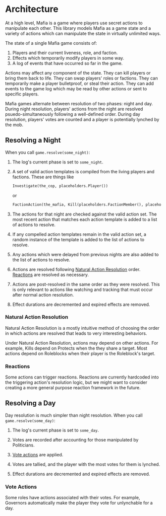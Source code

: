 # Architecture

At a high level, Mafia is a game where players use secret actions to manipulate each other. This library models Mafia as a game state and a variety of actions which can manipulate the state in virtually unlimited ways.

The state of a single Mafia game consists of:
 1. Players and their current liveness, role, and faction.
 2. Effects which temporarily modify players in some way.
 3. A log of events that have occurred so far in the game.

Actions may affect any component of the state. They can kill players or bring them back to life. They can swap players' roles or factions. They can temporarily make a player bulletproof, or steal their action. They can add events to the game log which may be read by other actions or sent to specific players.

Mafia games alternate between resolution of two phases: night and day. During night resolution, players' actions from the night are resolved psuedo-simultaneously following a well-defined order. During day resolution, players' votes are counted and a player is potentially lynched by the mob.

## Resolving a Night

When you call ```game.resolve(some_night)```:

 1. The log's current phase is set to ```some_night```.

 2. A set of valid action templates is compiled from the living players and factions. These are things like
    ```python
    Investigate(the_cop, placeholders.Player())
    ```
    or
    ```python
    FactionAction(the_mafia, Kill(placeholders.FactionMember(), placeholders.Player())
    ```

 3. The actions for that night are checked against the valid action set. The most recent action that matches each action template is added to a list of actions to resolve.

 4. If any compelled action templates remain in the valid action set, a random instance of the template is added to the list of actions to resolve.

 5. Any actions which were delayed from previous nights are also added to the list of actions to resolve.

 6. Actions are resolved following [Natural Action Resolution](#natural-action-resolution) order. [Reactions](#reactions) are resolved as necessary.

 7. Actions are post-resolved in the same order as they were resolved. This is only relevant to actions like watching and tracking that must occur after normal action resolution.

 8. Effect durations are decremented and expired effects are removed.

### Natural Action Resolution

Natural Action Resolution is a mostly intuitive method of choosing the order in which actions are resolved that leads to very interesting behaviors.

Under Natural Action Resolution, actions may depend on other actions. For example, Kills depend on Protects when the they share a target. Most actions depend on Roleblocks when their player is the Roleblock's target.

### Reactions

Some actions can trigger reactions. Reactions are currently hardcoded into the triggering action's resolution logic, but we might want to consider creating a more general purpose reaction framework in the future.

## Resolving a Day

Day resolution is much simpler than night resolution. When you call ```game.resolve(some_day)```:

 1. The log's current phase is set to ```some_day```.

 2. Votes are recorded after accounting for those manipulated by Politicians.

 3. [Vote actions](#vote-actions) are applied.

 4. Votes are tallied, and the player with the most votes for them is lynched.

 5. Effect durations are decremented and expired effects are removed.

### Vote Actions

Some roles have actions associated with their votes. For example, Governors automatically make the player they vote for unlynchable for a day.
